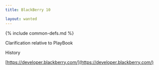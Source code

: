 ```yaml
---
title: BlackBerry 10

layout: wanted
---
```

{% include common-defs.md %}

Clarification relative to PlayBook

History

[https://developer.blackberry.com/](https://developer.blackberry.com/)